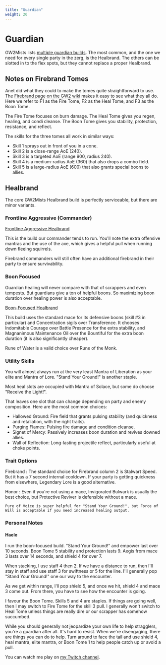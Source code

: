 ```yaml
---
title: "Guardian"
weight: 20
---
```


# Guardian

GW2Mists lists [multiple guardian builds](https://gw2mists.com/builds/guardian). The most common, and the one we need for every single party in the zerg, is the Healbrand. The others can be slotted in to the flex spots, but they cannot replace a proper Healbrand.

## Notes on Firebrand Tomes

Anet did what they could to make the tomes quite straightforward to use. The [Firebrand page on the GW2 wiki](https://wiki.guildwars2.com/wiki/Firebrand) makes it easy to see what they all do. Here we refer to F1 as the Fire Tome, F2 as the Heal Tome, and F3 as the Boon Tome.

The Fire Tome focuses on burn damage. The Heal Tome gives you regen, healing, and condi cleanse. The Boon Tome gives you stability, protection, resistance, and reflect.

The skills for the three tomes all work in similar ways:

* Skill 1 sprays out in front of you in a cone.
* Skill 2 is a close-range AoE (240).
* Skill 3 is a targeted AoE (range 900, radius 240).
* Skill 4 is a medium-radius AoE (360) that also drops a combo field.
* Skill 5 is a large-radius AoE (600) that also grants special boons to allies.

## Healbrand

The core GW2Mists Healbrand build is perfectly serviceable, but there are minor variants.

### Frontline Aggressive (Commander)

[Frontline Aggressive Healbrand](http://gw2skills.net/editor/?PWwAYd7lRExw6ZPBtoimZmeqT6vbA-zVJYjR9fZkZVVdq67A-w)

This is the build our commander tends to run. You'll note the extra offensive mantras and the use of the axe, which gives a helpful pull when running down fleeing squirrels.

Firebrand commanders will still often have an additional firebrand in their party to ensure survivability.

### Boon Focused

Guardian healing will never compare with that of scrappers and even tempests. But guardians give a ton of helpful boons. So maximizing boon duration over healing power is also acceptable.

[Boon-Focused Healbrand](http://gw2skills.net/editor/?PWwAYl7lRExwCbcpNpkmZmmyX7vdA-zVJYjR9fhkZVVdgmeK47s0+lG-w)

This build uses the standard mace for its defensive boons (skill #3 in particular) and Concentration sigils over Transference. It chooses Indomitable Courage over Battle Presence for the extra stability, and Magnanimous Maintenance Oil over the Bountiful for the extra boon duration (it is also significantly cheaper).

Rune of Water is a valid choice over Rune of the Monk.

### Utility Skills

You will almost always run at the very least Mantra of Liberation as your elite and Mantra of Lore. "Stand Your Ground!" is another staple.

Most heal slots are occupied with Mantra of Solace, but some do choose "Receive the Light!".

That leaves one slot that can change depending on party and enemy composition. Here are the most common choices:

* Hallowed Ground: Fire field that grants pulsing stability (and quickness and retaliation, with the right traits).
* Purging Flames: Pulsing fire damage and condition cleanse.
* Signet of Mercy: Passively increases boon duration and revives downed allies.
* Wall of Reflection: Long-lasting projectile reflect, particularly useful at choke points.

### Trait Options

Firebrand
:   The standard choice for Firebrand column 2 is Stalwart Speed. But it has a 7 second internal cooldown. If your party is getting quickness from elsewhere, Legendary Lore is a good alternative.

Honor
:   Even if you're not using a mace, Invigorated Bulwark is usually the best choice, but Protective Reviver is defensible without a mace.

    Pure of Voice is super helpful for "Stand Your Ground!", but Force of Will is acceptable if you need increased healing output.

### Personal Notes

#### Haele

I run the boon-focused build. "Stand Your Ground!" and empower last over 10 seconds. Boon Tome 5 stability and protection lasts 9. Aegis from mace 3 lasts over 14 seconds, and shield 4 for over 7.

When stacking, I use staff 4 then 2. If we have a distance to run, then I'll stay in staff and use staff 3 for swiftness or 5 for the line. I'll generally pop "Stand Your Ground!" one our way to the encounter.

As we get within range, I'll pop shield 5, and once we hit, shield 4 and mace 3 come out. From there, you have to see how the encounter is going.

I favour the Boon Tome. Skills 5 and 4 are staples. If things are going well, then I may switch to Fire Tome for the skill 3 pull. I generally won't switch to Heal Tome unless things are really dire or our scrapper has somehow succumbed.

While you should generally not jeopardize your own life to help stragglers, you're a guardian after all. It's hard to resist. When we're disengaging, there are things you can do to help. Turn around to face the tail and use shield 4, heal mantra, elite mantra, or Boon Tome 1 to help people catch up or avoid a pull.

You can watch me play on [my Twitch channel](https://twitch.tv/perlkonig).
